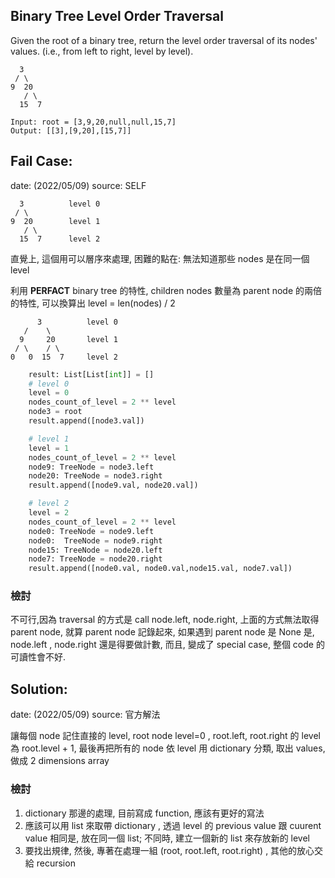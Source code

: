 ## Binary Tree Level Order Traversal

Given the root of a binary tree, return the level order traversal of its nodes' values. (i.e., from left to right, level by level).

```code
  3
 / \
9  20
   / \
  15  7
```

```
Input: root = [3,9,20,null,null,15,7]
Output: [[3],[9,20],[15,7]]
```

## Fail Case:

date: (2022/05/09)
source: SELF

```code
  3          level 0
 / \
9  20        level 1
   / \
  15  7      level 2
```

直覺上, 這個用可以層序來處理, 困難的點在: 無法知道那些 nodes 是在同一個 level

利用 **PERFACT** binary tree 的特性, children nodes 數量為 parent node 的兩倍的特性, 可以換算出 level = len(nodes) / 2

```code
      3          level 0
   /    \
  9     20       level 1
 / \    / \
0   0  15  7     level 2
```

```python
    result: List[List[int]] = []
    # level 0
    level = 0
    nodes_count_of_level = 2 ** level
    node3 = root
    result.append([node3.val])

    # level 1
    level = 1
    nodes_count_of_level = 2 ** level
    node9: TreeNode = node3.left
    node20: TreeNode = node3.right
    result.append([node9.val, node20.val])

    # level 2
    level = 2
    nodes_count_of_level = 2 ** level
    node0: TreeNode = node9.left
    node0:  TreeNode = node9.right
    node15: TreeNode = node20.left
    node7: TreeNode = node20.right
    result.append([node0.val, node0.val,node15.val, node7.val])
```

### 檢討

不可行,因為 traversal 的方式是 call node.left, node.right, 上面的方式無法取得 parent node, 就算 parent node 記錄起來, 如果遇到 parent node 是 None 是, node.left , node.right 還是得要做計數, 而且, 變成了 special case, 整個 code 的可讀性會不好.

## Solution:

date: (2022/05/09)
source: 官方解法

讓每個 node 記住直接的 level, root node level=0 , root.left, root.right 的 level 為 root.level + 1, 最後再把所有的 node 依 level 用 dictionary 分類, 取出 values, 做成 2 dimensions array

### 檢討

1. dictionary 那邊的處理, 目前寫成 function, 應該有更好的寫法
2. 應該可以用 list 來取帶 dictionary , 透過 level 的 previous value 跟 cuurent value 相同是, 放在同一個 list; 不同時, 建立一個新的 list 來存放新的 level
3. 要找出規律, 然後, 專著在處理一組 (root, root.left, root.right) , 其他的放心交給 recursion
